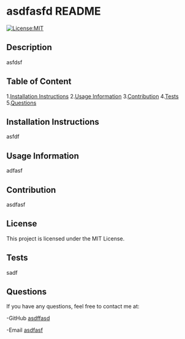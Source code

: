 
  
  # asdfasfd README

  [![License:MIT](https://img.shields.io/badge/License-MIT-yellow.svg)](https://opensource.org/licenses/MIT)

  ## Description

  asfdsf

  ## Table of Content
  1.[Installation Instructions](#installation-Instructions)
  2.[Usage Information](#usage-information)
  3.[Contribution](#contribution)
  4.[Tests](#tests)
  5.[Questions](#questions)

  ## Installation Instructions

  asfdf

  ## Usage Information
  adfasf

  ## Contribution 
  asdfasf

  ## License
 This project is licensed under the MIT License.

  ## Tests 
  sadf

  ## Questions
If you have any questions, feel free to contact me at:

-GitHub [asdffasd](https://github.com/asdffasd)

-Email [asdfasf](mailto:asdfasf)

